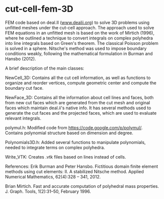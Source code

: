 # cut-cell-fem-3D
FEM code based on deal.II (www.dealii.org) to solve 3D problems using unfitted meshes under the cut-cell approach.
The approach used to solve FEM equations in an unfitted mesh is based on the work of Mirtich (1996), where
he outlined a technique to convert integrals on complex polyhedra into line integrals based on Green's theorem.
The classical Poisson problem is solved in a sphere. Nitsche's method was used to impose boundary conditions weakly,
following the mathematical formulation in Burman and Hansbo (2012).

A brief description of the main classes:

NewCell_3D: Contains all the cut cell information, as well as functions to organize and reorder vertices, compute 
geometric center and compute the boundary cut face.

NewFace_3D: Contains all the information about cell lines and faces, both from new cut faces which are generated from the cut
mesh and original faces which maintain deal.ii's native info. It has several methods used to generate the cut faces
and the projected faces, which are used to evaluate relevant integrals.

polymul.h: Modified code from https://code.google.com/p/polymul/. Contains polynomial structure based on dimension
and degree.

Polynomials3D.h: Added several functions to manipulate polynomials, needed to integrate terms on complex polyhedra.

Write_VTK: Creates .vtk files based on lines instead of cells.

References:
Erik Burman and Peter Hansbo. Fictitious domain finite element
methods using cut elements: II. A stabilized Nitsche method. Applied
Numerical Mathematics, 62(4):328 – 341, 2012.

Brian Mirtich. Fast and accurate computation of polyhedral mass
properties. J. Graph. Tools, 1(2):31–50, February 1996.


